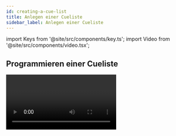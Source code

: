 ```yaml
---
id: creating-a-cue-list
title: Anlegen einer Cueliste
sidebar_label: Anlegen einer Cueliste
---
```


import Keys from '@site/src/components/key.ts';
import Video from '@site/src/components/video.tsx';

## Programmieren einer Cueliste

<Video videoId="Kp6XhdG6keM" title="Cuelist Basics" />

Das Programmieren einer Cueliste gleicht dem [Programmieren eines
Chasers](../chases/creating-a-chase.md).

Sie erstellen jeweils das gewünschte Bild und fügen dies als Schritt zu
der Cueliste hinzu. Zeiten lassen sich entweder sofort oder [später
hinzufügen](cue-list-timing.md).

1. Drücken Sie die Taste <Keys.HardKey>Record</Keys.HardKey> und wählen die Option <Keys.SoftKey>Create Cue List</Keys.SoftKey> 
(auf dem Tiger Touch I drücken Sie <Keys.HardKey>Record Chase or List</Keys.HardKey>
zweimal, oder drücken Sie die Taste einmal und wählen die Option
<Keys.SoftKey>Create Cue List</Keys.SoftKey>).
2. Drücken Sie die blaue **Select**-Taste des gewünschten
Speicherplatzes *(auch Cuelisten lassen sich auf die Schaltflächen im
'Playbacks'-Fenster speichern)*.
3. Wählen Sie den gewünschten [Record Mode](#speichermodusrecord-mode) (Speichermodus) des Pultes:
'by Fixture' (pro Gerät), 'by Channel' (nur geänderte Kanäle), 'Record
Stage' oder ‚Quick Build'. <Keys.SoftKey>Record Mode Channel</Keys.SoftKey> ist in der Regel die sicherste
Option, da nur die tatsächlich geänderten Attribute gespeichert werden.
Es empfiehlt sich aber in jedem Falle zu überprüfen, was denn nun genau
abgespeichert wird (ggf. müssen weitere Attribute in den
Programmierspeicher übernommen werden).
4. Stellen sie mit <Keys.SoftKey>Set Times</Keys.SoftKey> die generellen Überblend- und
Verzögerungszeiten sowie die Verknüpfung aufeinanderfolgender Schritte
ein; diese Einstellungen gelten dann für alle neu gespeicherten
Schritte.
5. Stellen Sie das Bild für den ersten Schritt zusammen, entweder
manuell oder unter Verwendung von <Keys.HardKey>Include</Keys.HardKey> (siehe  [Cues wiederverwenden - die 'Include'-Funktion](../cues/editing-cues#cues-wiederverwenden---die-include-funktion)).
Nutzen Sie wenn gewünscht auch den [Shape Generator](../effects/shape-generator.md) oder den [Pixelmapper](../effects/pixel-mapper.md).
6. Wollen Sie für den Schritt eine **Bezeichnung/Legende** vergeben, so drücken Sie
dazu <Keys.SoftKey>Cue Legend</Keys.SoftKey>. Das lässt sich auch später nachholen oder ändern,
entweder mit [Unfold](editing-cue-lists.md#editieren-einer-cueliste-mit-unfold) oder mit [Set Legend](#vergeben-von-bezeichnern-für-einzelne-schritte) (siehe nächster Abschnitt).
7. Drücken Sie die **Select**-Taste des Speicherplatzes, oder wählen
Sie <Keys.SoftKey>Append Cue</Keys.SoftKey>(Schritt anfügen), um den Inhalt des
Programmierspeichers als Schritt 1 der Cueliste abzuspeichern.
8. Wiederholen Sie ab Schritt 5 für den nächsten Schritt der Cueliste.
Drücken Sie nicht <Keys.HardKey>Clear</Keys.HardKey>, es sei denn, Sie wollen explizit Pegel aus
vorherigen Schritten übernehmen, da ansonsten Reglerwerte auch von ‚0'
nicht gespeichert werden. Stellen Sie also sicher, dass alle
Geräte/Kanäle, die im aktuellen Schritt verändert werden sollen,
angewählt oder im Programmierspeicher sind (invertierte Anzeige).
9. Drücken Sie <Keys.HardKey>Exit</Keys.HardKey>, wenn alle gewünschten Schritte programmiert
sind.

-   Um an eine existierende Cueliste [weitere Schritte anzufügen](editing-cue-lists.md),
    wiederholen Sie obiges Vorgehen; bereits vorhandene Schritte werden
    davon nicht beeinflusst. 

-   Zum Anfügen von Schritten an das Ende der Liste wählen Sie <Keys.SoftKey>Append Cue</Keys.SoftKey>.

-   Um einen bestehenden Schritt zu ändern, drücken Sie <Keys.SoftKey>Cue Number=</Keys.SoftKey>
    und geben die Nummer des Schrittes mit den Zifferntasten ein. Nehmen
    Sie die Änderungen vor und drücken Sie <Keys.SoftKey>Update Cue x</Keys.SoftKey>.

-   Zum Einfügen neuer Schritte siehe [Editieren einer Cueliste](editing-cue-lists.md).

-   Das Menü **Advanced Options** gestattet das Neu-Nummerieren der
    Schritte, und das Ändern der einzelnen Schrittnummern.

-   In jeder Cueliste kann eine unbegrenzte Zahl von Schritten
    gespeichert werden.

-   Bei Cuelisten gibt es auch eine **MID (Move-In-Dark)** - Funktion:
    damit werden Geräte bereits für den nächsten Einsatz vorbereitet
    (positioniert etc.), solange sie aktuell nicht aktiv sind. Details
    siehe Abschnitt [Move In Dark (MID)](../cue-lists/cue-list-playback.md#move-in-dark-mid---funktionen)

-   Für jeden Cue lassen sich die [Tracking-Optionen](cue-list-options.md#tracking) getrennt einstellen.

### Speichermodus/Record Mode

Mit <Keys.SoftKey>Record Mode</Keys.SoftKey> (Speichermodus) wählt man zwischen **Record By
Fixture** (‚Speichern pro Gerät', alle Attribute aller veränderten/
ausgewählten Geräte werden gespeichert), **Record By Channel**
('Speichern pro Kanal', nur die geänderten Attribute werden
gespeichert), **Record Stage** ('Bühne speichern', alle Geräte mit
Helligkeit > 0 werden gespeichert), oder **Quick Build** zum raschen
Erstellen aus vorhandenen Cues und Paletten.

> **Record By Channel** bietet sich an, wenn sich mehrere Cuelisten -
für unterschiedliche Attribute - gegenseitig überlagern sollen.


## Vergeben von Bezeichnern für einzelne Schritte

Für jeden Schritt lässt sich eine Bezeichnung vergeben, welche beim
Ablauf der Cueliste im Display erscheint - eine hilfreiche Sache bei der
Navigation.

1.  Drücken Sie <Keys.SoftKey>Set Legend</Keys.SoftKey> im Hauptmenü. Wollen Sie mehrere
    Bezeichnungen vergeben, so rasten Sie das Menü mit der Taste <Keys.HardKey>Menu
    Latch</Keys.HardKey> ein.
2.  Drücken Sie die **Select-Taste** der entsprechenden Cueliste.
3.  Die Schritte der Cueliste werden nun auf dem Bildschirm angezeigt.
    Klicken Sie auf den gewünschten Cue oder nutzen Sie das Rad A, um den zu
    ändernden Schritt auszuwählen.
4.  Klicken Sie <Keys.SoftKey>Cue Legend</Keys.SoftKey> und geben Sie die Bezeichnung mit der
    Tastatur ein, gefolgt von <Keys.HardKey>Enter</Keys.HardKey>.
5.  Setzen Sie den Vorgang ggf. für weitere Schritte fort, oder drücken
    Sie <Keys.HardKey>Exit</Keys.HardKey>, um den Vorgang abzuschließen.

## Tracking von Shapes in Cuelisten

Ab Version 10 können auch Shapes innerhalb von Cuelisten tracken. Ist
das Tracking für Shapes aktiviert, läuft ein in einem Cue gestarteter
Shape auch in den folgenden Cues. Zum Aktivieren des Trackings für
Shapes dient die Option <Keys.SoftKey>Shape Tracking</Keys.SoftKey> in den [Optionen](cue-list-options.md#tab-playback) der
Cueliste.

Cues, die Shapes enthalten, verfügen für jeden Shape über einen extra
Button.

![Cue List window showing tracking shapes](/docs/images/Cue-List-window-showing-tracking-shapes.png)

In den darauffolgenden Cues gibt es für jeden getrackten Shape einen
Schalter:

| Einstellung | Wirkung |
| --- | --- |
| T | Shape wird in den folgenden Cue getrackt |
| B | Shape wird geblockt, läuft also nicht in den folgenden Cues |

Für den Cue selbst gibt es dazu die Option <Keys.SoftKey>Block All Shapes</Keys.SoftKey>, siehe
[Cuelisten-Optionen](cue-list-options.md#tab-playback).

Darüber hinaus können auch Shapes für einzelne Attribute geblockt
werden, dies erfolgt über das **@**-Menü. Wählen Sie das zu blockende
&nbsp;**Attribut**, drücken die entsprechende **@**-Taste und dann den Attribut-Button
&nbsp;**FX**. Auf den Menütasten gibt es nun die Optionen <Keys.SoftKey>Block 
Shape</Keys.SoftKey> und <Keys.SoftKey>Unblock Shape</Keys.SoftKey>. Wurde ein 
Attribut auf **Block Shape** gesetzt, so wird das im Display bei den Encodern 
mit *"Blocked"* angezeigt.

Ist das **Shape-Tracking** in den [Cuelist-Optionen](cue-list-options.md#tab-playback) dagegen nicht aktiviert, so sind die Shapes in
jedem Cue unabhängig voneinander. Wird der identische Shape - gleiche
Parameter, Größe und Geschwindigkeit - in mehrere aufeinanderfolgende
Cues programmiert, so läuft er einfach durch, ohne unterbrochen zu
werden.

## Autoloading: Laden eines externen Cues

Schritte einer Cueliste lassen sich auch so programmieren, dass sie
automatisch den Inhalt eines oder mehrerer Speicherplätze -- Cues,
Chaser oder wiederum Cuelisten -- aufrufen, wenn der jeweilige Schritt
gestartet wird. Dies ist hilfreich, um etwa Chaser oder Effekte in die
Cueliste zu integrieren.

Man kann entweder die **Autoloads** manuell programmieren, oder automatisch
alle aktiven Speicherplätze als **Autoload** definieren.

Zum automatischen Definieren gehen Sie wie folgt vor:

1.  Nach dem Aktivieren von **Cue List Record** (beim Anlegen der
    Cueliste) wählen Sie <Keys.SoftKey>Advanced Options</Keys.SoftKey>, 
	dann <Keys.SoftKey>Autoload Live Playbacks</Keys.SoftKey>.
2.  Aktivieren Sie die Cues/Chaser/Cuelisten, die Sie als Autoload
    einbinden möchten.
3.  **Speichern Sie den Cue**. Dabei werden die aktivierten
    Speicherplätze automatisch als Autoload eingebunden.

Das manuelle Programmieren der Autoloads erfolgt am einfachsten in der
Playback-Ansicht der Cueliste:

1.  Drücken Sie <Keys.HardKey>Open/View</Keys.HardKey>
2.  Drücken Sie die blaue **Select-Taste** der Cueliste.
3.  Im Display erscheinen die Schritte der Cueliste. Klicken Sie auf die
    betreffende **Autoload**-Zelle (Spalte Autoload des betreffenden Cues).
    *Am besten bringen Sie dazu das Fenster in die Vollbild-Ansicht. Ist
    die Spalte Autoload gar nicht sichtbar, klicken Sie links auf <Keys.SoftKey>Show
    All</Keys.SoftKey>*.<br/>
    ![Cue List Window with Autoload playback](/docs/images/Cue-List-Window-with-Autoload-playback.png)
4.  Drücken Sie die **Select-Taste** des Speicherplatzes, dessen Inhalt
    mit dem Schritt geladen werden soll. Dabei erscheint die vergebene
    Bezeichnung auf den Funktionstasten.
5.  Sie können nun weitere 'Autoloads' definieren. Verlassen Sie den
    Modus schließlich mit <Keys.HardKey>Exit</Keys.HardKey>.

Der Inhalt des mittels 'Autoload'
verknüpften Speicherplatzes wird beim Start des jeweiligen Schrittes
geladen, und beim Start des nächsten Schritts wieder deaktiviert, es sei
denn, auch der nächste Schritt enthält diesen 'Autoload'.

Für jeden 'Autoload' lassen sich verschiedene Optionen vergeben; rufen
Sie diese durch die entsprechende Schaltfläche auf (dort wird jeweils
der verknüpfte Speicherplatz angezeigt).

Für einfache Cues ist die einzige Option A <Keys.SoftKey>Remove this Autoload</Keys.SoftKey>
(diesen Autoload löschen).

Für Chaser und Cuelisten lässt sich mit **Option B** wählen, ob die
jeweilige Sequenz *am Beginn* oder *bei einem bestimmten Schritt* gestartet
werden soll, oder ob für die gewählte Folge *Go* betätigt werden soll.

Klickt man in die Spalte 'Autoload Times' des betreffenden Cues, so kann
man für Fade-In, Fade-Out und Delay des Autoloads getrennte Zeiten
vergeben. Normalerweise werden die Zeiten verwendet, die in der Cueliste
für diesen Cue vergeben wurden. Alternativ kann man mit <Keys.SoftKey>Use Individual
Target Times</Keys.SoftKey> die Zeiten des externen Cues/Chasers/Cueliste verwenden, 
oder man vergibt direkt spezielle Zeiten.

## Abrufen einer Tastenfolge (Makro) aus einer Cueliste

Es lassen sich Cues in Cuelisten programmieren, die eine vorgegebene
Tastenfolge ausführen. Damit lassen sich spezielle Aktionen ausführen,
sobald ein Cue gestartet wird. So lassen sich z.B. mit dem ersten Cue
alle Geräte zünden.

1.  Drücken Sie <Keys.SoftKey>Open/View</Keys.SoftKey>, gefolgt von 
	der **Select**-Taste der Cueliste, um diese im Playback View zu öffnen.
2.  Im Übersichtsfenster der Cueliste (Playback View) wählen Sie den
    Schritt, dem ein Makro hinzugefügt werden soll.
3.  Scrollen Sie nach rechts bis zur Spalte **Macros** und klicken Sie auf die 
	Macro-Zelle des betreffenden Cues.
4.  Drücken Sie die Tasten/Schaltflächen der Makros, die mit diesem Schritt ausgeführt 
    werden sollen. Oder drücken Sie <Keys.SoftKey>Add</Keys.SoftKey> und wählen
    ein Macro aus der Liste aus.
5.  Die Spalte **Macros** zeigt die hinzugefügten Makros.  

> Zum Entfernen der Makros aus dem Schritt wählen Sie den Schritt aus, wählen dann das 
zugefügte Makro, und betätigen die Kontext-Taste <Keys.SoftKey>Remove Link</Keys.SoftKey>.

## Tastatursyntax für Cuelisten

Zum schnellen Speichern und Editieren von Cuelisten stehen
folgende Tastenkombinationen zur Verfügung; diese wirken auf die
aktuell mit der Steuerung verbundene (connected) Cueliste; **n**
bezeichnet die Cue-Nummer. Siehe auch [Tipps für Theater-Programmierer](../cue-lists/theatre-programming.md) 
und die [Titan Befehlsreferenz](../titan-reference.md).

Tasten                                    | Funktion
----------------------------------------- | ------------------------------------------
<Keys.HardKey>Record</Keys.HardKey> <Keys.HardKey>Connect / Cue</Keys.HardKey> **n** <Keys.HardKey>Enter</Keys.HardKey>    | Cue **n** speichern
<Keys.HardKey>Copy</Keys.HardKey> <Keys.HardKey>Connect / Cue</Keys.HardKey> **n**                | Cue **n** kopieren
<Keys.HardKey>Delete</Keys.HardKey> <Keys.HardKey>Connect / Cue</Keys.HardKey> **n**              | Cue **n** löschen
<Keys.HardKey>Include</Keys.HardKey> <Keys.HardKey>Connect / Cue</Keys.HardKey> **n**             | Cue **n** includen (in den Speicher laden)
<Keys.HardKey>Connect / Cue</Keys.HardKey> **n** <Keys.HardKey>Go</Keys.HardKey>                  | Go Cue **n**
